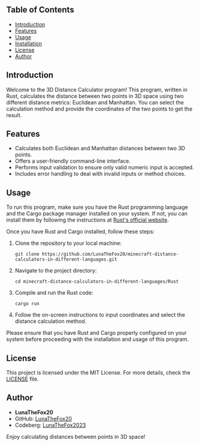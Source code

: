 ## Table of Contents

- [Introduction](#introduction)
- [Features](#features)
- [Usage](#usage)
- [Installation](#installation)
- [License](#license)
- [Author](#author)

## Introduction

Welcome to the 3D Distance Calculator program! This program, written in Rust, calculates the distance between two points in 3D space using two different distance metrics: Euclidean and Manhattan. You can select the calculation method and provide the coordinates of the two points to get the result.

## Features

- Calculates both Euclidean and Manhattan distances between two 3D points.
- Offers a user-friendly command-line interface.
- Performs input validation to ensure only valid numeric input is accepted.
- Includes error handling to deal with invalid inputs or method choices.

## Usage

To run this program, make sure you have the Rust programming language and the Cargo package manager installed on your system. If not, you can install them by following the instructions at [Rust's official website](https://www.rust-lang.org/).

Once you have Rust and Cargo installed, follow these steps:

1. Clone the repository to your local machine:

    ```shell
    git clone https://github.com/LunaTheFox20/minecraft-distance-calculators-in-different-languages.git
    ```

2. Navigate to the project directory:

    ```shell
    cd minecraft-distance-calculators-in-different-languages/Rust
    ```

3. Compile and run the Rust code:

    ```shell
    cargo run
    ```

4. Follow the on-screen instructions to input coordinates and select the distance calculation method.

Please ensure that you have Rust and Cargo properly configured on your system before proceeding with the installation and usage of this program.

## License

This project is licensed under the MIT License. For more details, check the [LICENSE](https://github.com/LunaTheFox20/minecraft-distance-calculators-in-different-languages/blob/main/LICENSE) file.

## Author

- **LunaTheFox20**
- GitHub: [LunaTheFox20](https://github.com/LunaTheFox20)
- Codeberg: [LunaTheFox2023](https://codeberg.org/LunaTheFox2023/)

Enjoy calculating distances between points in 3D space!
